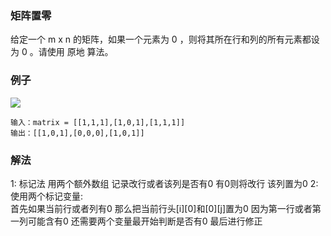 ### 矩阵置零
给定一个 m x n 的矩阵，如果一个元素为 0 ，则将其所在行和列的所有元素都设为 0 。请使用 原地 算法。
### 例子
![](https://assets.leetcode.com/uploads/2020/08/17/mat1.jpg)
```text
输入：matrix = [[1,1,1],[1,0,1],[1,1,1]]
输出：[[1,0,1],[0,0,0],[1,0,1]]
```
### 解法
1: 标记法 用两个额外数组 记录改行或者该列是否有0 有0则将改行 该列置为0
2: 使用两个标记变量:  
    首先如果当前行或者列有0 那么把当前行头[i][0]和[0][j]置为0
    因为第一行或者第一列可能含有0 还需要两个变量最开始判断是否有0 最后进行修正
